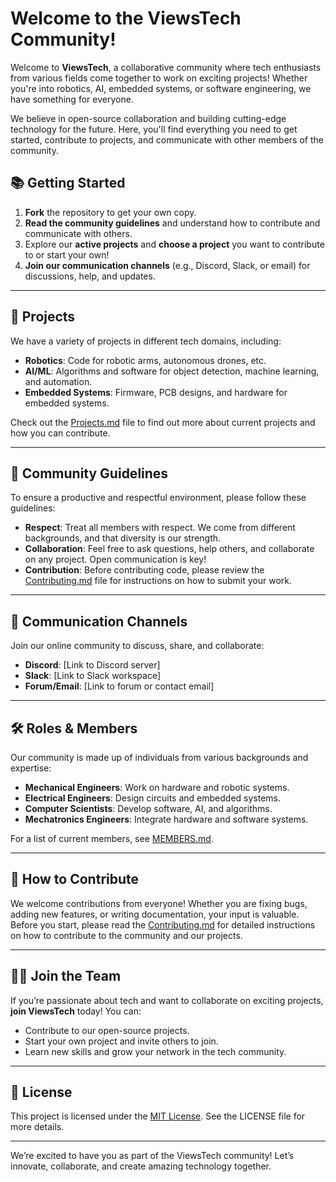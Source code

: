 # Welcome to the ViewsTech Community!

Welcome to **ViewsTech**, a collaborative community where tech enthusiasts from various fields come together to work on exciting projects! Whether you're into robotics, AI, embedded systems, or software engineering, we have something for everyone.

We believe in open-source collaboration and building cutting-edge technology for the future. Here, you'll find everything you need to get started, contribute to projects, and communicate with other members of the community.

## 📚 Getting Started

1. **Fork** the repository to get your own copy.
2. **Read the community guidelines** and understand how to contribute and communicate with others.
3. Explore our **active projects** and **choose a project** you want to contribute to or start your own!
4. **Join our communication channels** (e.g., Discord, Slack, or email) for discussions, help, and updates.

---

## 🤖 Projects

We have a variety of projects in different tech domains, including:
- **Robotics**: Code for robotic arms, autonomous drones, etc.
- **AI/ML**: Algorithms and software for object detection, machine learning, and automation.
- **Embedded Systems**: Firmware, PCB designs, and hardware for embedded systems.

Check out the [Projects.md](PROJECTS.md) file to find out more about current projects and how you can contribute.

---

## 📝 Community Guidelines

To ensure a productive and respectful environment, please follow these guidelines:
- **Respect**: Treat all members with respect. We come from different backgrounds, and that diversity is our strength.
- **Collaboration**: Feel free to ask questions, help others, and collaborate on any project. Open communication is key!
- **Contribution**: Before contributing code, please review the [Contributing.md](CONTRIBUTING.md) file for instructions on how to submit your work.

---

## 📢 Communication Channels

Join our online community to discuss, share, and collaborate:
- **Discord**: [Link to Discord server]
- **Slack**: [Link to Slack workspace]
- **Forum/Email**: [Link to forum or contact email]

---

## 🛠️ Roles & Members

Our community is made up of individuals from various backgrounds and expertise:
- **Mechanical Engineers**: Work on hardware and robotic systems.
- **Electrical Engineers**: Design circuits and embedded systems.
- **Computer Scientists**: Develop software, AI, and algorithms.
- **Mechatronics Engineers**: Integrate hardware and software systems.

For a list of current members, see [MEMBERS.md](MEMBERS.md).

---

## 🚀 How to Contribute

We welcome contributions from everyone! Whether you are fixing bugs, adding new features, or writing documentation, your input is valuable. Before you start, please read the [Contributing.md](CONTRIBUTING.md) for detailed instructions on how to contribute to the community and our projects.

---

## 🧑‍💻 Join the Team

If you’re passionate about tech and want to collaborate on exciting projects, **join ViewsTech** today! You can:
- Contribute to our open-source projects.
- Start your own project and invite others to join.
- Learn new skills and grow your network in the tech community.

---

## 📜 License

This project is licensed under the [MIT License](LICENSE). See the LICENSE file for more details.

---

We’re excited to have you as part of the ViewsTech community! Let’s innovate, collaborate, and create amazing technology together.

